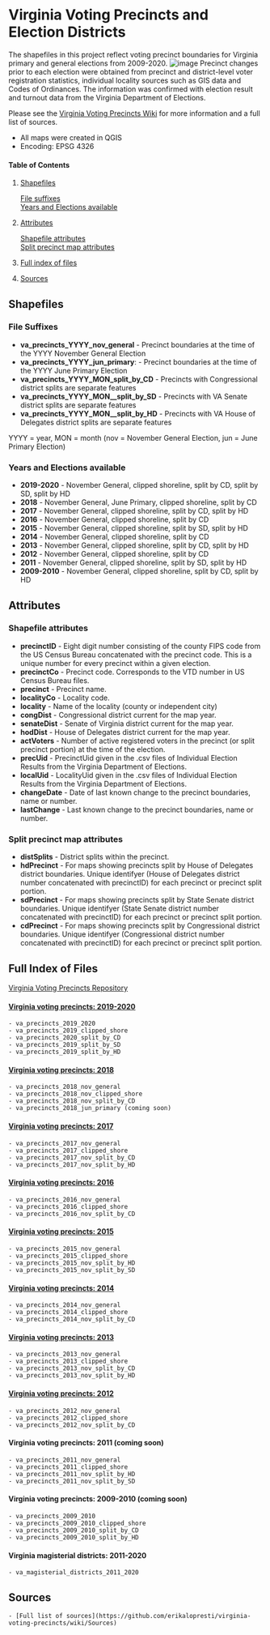 <meta name="google-site-verification" content="40S93IIlLJok-0QCMvjzt784RiVlVB9q2mJvrDsnfUA" />

# Virginia Voting Precincts and Election Districts
The shapefiles in this project reflect voting precinct boundaries for Virginia primary and general elections from 2009-2020.
![image](https://user-images.githubusercontent.com/20375915/66661177-93855280-ec14-11e9-9f8f-3f1621ec3c4c.png)
Precinct changes prior to each election were obtained from precinct and district-level voter registration statistics, individual locality sources such as GIS data and Codes of Ordinances. The information was confirmed with election result and turnout data from the Virginia Department of Elections.

Please see the [Virginia Voting Precincts Wiki](https://github.com/erikalopresti/virginia-voting-precincts/wiki) for more information and a full list of sources. 
- All maps were created in QGIS
- Encoding: EPSG 4326
#### Table of Contents
1. [Shapefiles](#shapefiles)

   [File suffixes](#file-suffixes)  
   [Years and Elections available](#years-and-elections-available)
2. [Attributes](#attributes)

   [Shapefile attributes](#shapefile-attributes)  
   [Split precinct map attributes](#split-precinct-map-attributes)  
3. [Full index of files](#full-index-of-files)  
4. [Sources](#sources)  
## Shapefiles
### File Suffixes
- **va_precincts_YYYY_nov_general** - Precinct boundaries at the time of the YYYY November General Election 
- **va_precincts_YYYY_jun_primary**: - Precinct boundaries at the time of the YYYY June Primary Election
- **va_precincts_YYYY_MON_split_by_CD** - Precincts with Congressional district splits are separate features
- **va_precincts_YYYY_MON__split_by_SD** - Precincts with VA Senate district splits are separate features
- **va_precincts_YYYY_MON__split_by_HD** - Precincts with VA House of Delegates district splits are separate features

YYYY = year, MON = month (nov = November General Election, jun = June Primary Election)
### Years and Elections available
- **2019-2020** - November General, clipped shoreline, split by CD, split by SD, split by HD
- **2018** - November General, June Primary, clipped shoreline, split by CD
- **2017** - November General, clipped shoreline, split by CD, split by HD
- **2016** - November General, clipped shoreline, split by CD
- **2015** - November General, clipped shoreline, split by SD, split by HD
- **2014** - November General, clipped shoreline, split by CD
- **2013** - November General, clipped shoreline, split by CD, split by HD
- **2012** - November General, clipped shoreline, split by CD
- **2011** - November General, clipped shoreline, split by SD, split by HD
- **2009-2010** - November General, clipped shoreline, split by CD, split by HD
## Attributes
### Shapefile attributes
- **precinctID** - Eight digit number consisting of the county FIPS code from the US Census Bureau concatenated with the precinct code. This is a unique number for every precinct within a given election.
- **precinctCo** - Precinct code. Corresponds to the VTD number in US Census Bureau files.
- **precinct** - Precinct name.
- **localityCo** - Locality code.
- **locality** - Name of the locality (county or independent city)
- **congDist** - Congressional district current for the map year.
- **senateDist** - Senate of Virginia district current for the map year.
- **hodDist** - House of Delegates district current for the map year.
- **actVoters** - Number of active registered voters in the precinct (or split precinct portion) at the time of the election.
- **precUid** - PrecinctUid given in the .csv files of Individual Election Results from the Virginia Department of Elections.
- **localUid** - LocalityUid given in the .csv files of Individual Election Results from the Virginia Department of Elections.
- **changeDate** - Date of last known change to the precinct boundaries, name or number.
- **lastChange** - Last known change to the precinct boundaries, name or number.
### Split precinct map attributes
- **distSplits** - District splits within the precinct.
- **hdPrecinct** - For maps showing precincts split by House of Delegates district boundaries. Unique identifyer (House of Delegates district number concatenated with precinctID) for each precinct or precinct split portion.
- **sdPrecinct** - For maps showing precincts split by State Senate district boundaries. Unique identifyer (State Senate district number concatenated with precinctID) for each precinct or precinct split portion.
- **cdPrecinct** - For maps showing precincts split by Congressional district boundaries. Unique identifyer (Congressional district number concatenated with precinctID) for each precinct or precinct split portion.
## Full Index of Files
[Virginia Voting Precincts Repository](https://github.com/erikalopresti/virginia-voting-precincts)
#### [Virginia voting precincts: 2019-2020](https://github.com/erikalopresti/virginia-voting-precincts/tree/master/virginia-precinct-shapefiles-2019-2020)
	- va_precincts_2019_2020
	- va_precincts_2019_clipped_shore
	- va_precincts_2020_split_by_CD
	- va_precincts_2019_split_by_SD
	- va_precincts_2019_split_by_HD
#### [Virginia voting precincts: 2018](https://github.com/erikalopresti/virginia-voting-precincts/tree/master/virginia-precinct-shapefiles-2018)
	- va_precincts_2018_nov_general
	- va_precincts_2018_nov_clipped_shore
	- va_precincts_2018_nov_split_by_CD
	- va_precincts_2018_jun_primary (coming soon)
#### [Virginia voting precincts: 2017](https://github.com/erikalopresti/virginia-voting-precincts/tree/master/virginia-precinct-shapefiles-2017)
	- va_precincts_2017_nov_general
	- va_precincts_2017_clipped_shore
	- va_precincts_2017_nov_split_by_CD
	- va_precincts_2017_nov_split_by_HD
#### [Virginia voting precincts: 2016](https://github.com/erikalopresti/virginia-voting-precincts/tree/master/virginia-precinct-shapefiles-2016)
	- va_precincts_2016_nov_general
	- va_precincts_2016_clipped_shore
	- va_precincts_2016_nov_split_by_CD
#### [Virginia voting precincts: 2015](https://github.com/erikalopresti/virginia-voting-precincts/tree/master/virginia-precinct-shapefiles-2015)
	- va_precincts_2015_nov_general
	- va_precincts_2015_clipped_shore
	- va_precincts_2015_nov_split_by_HD
	- va_precincts_2015_nov_split_by_SD
#### [Virginia voting precincts: 2014](https://github.com/erikalopresti/virginia-voting-precincts/tree/master/virginia-precinct-shapefiles-2014)
	- va_precincts_2014_nov_general
	- va_precincts_2014_clipped_shore
	- va_precincts_2014_nov_split_by_CD
#### [Virginia voting precincts: 2013](https://github.com/erikalopresti/virginia-voting-precincts/tree/master/virginia-precinct-shapefiles-2013)
	- va_precincts_2013_nov_general
	- va_precincts_2013_clipped_shore
	- va_precincts_2013_nov_split_by_CD
	- va_precincts_2013_nov_split_by_HD
#### [Virginia voting precincts: 2012](https://github.com/erikalopresti/virginia-voting-precincts/tree/master/virginia-precinct-shapefiles-2012)
	- va_precincts_2012_nov_general
	- va_precincts_2012_clipped_shore
	- va_precincts_2012_nov_split_by_CD
#### Virginia voting precincts: 2011 (coming soon)
	- va_precincts_2011_nov_general
	- va_precincts_2011_clipped_shore
	- va_precincts_2011_nov_split_by_HD
	- va_precincts_2011_nov_split_by_SD
#### Virginia voting precincts: 2009-2010 (coming soon)
	- va_precincts_2009_2010
	- va_precincts_2009_2010_clipped_shore
	- va_precincts_2009_2010_split_by_CD
	- va_precincts_2009_2010_split_by_HD
#### Virginia magisterial districts: 2011-2020
	- va_magisterial_districts_2011_2020
## Sources
	- [Full list of sources](https://github.com/erikalopresti/virginia-voting-precincts/wiki/Sources)
